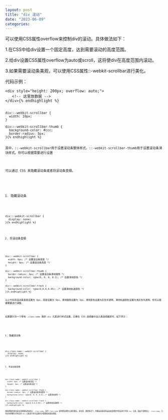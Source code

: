 ```yaml
---
layout: post
title: "div 滚动"
date: "2023-06-09"
categories: 
---
```

<p>可以使用CSS属性overflow来控制div的滚动。具体做法如下：</p>

<p>1.在CSS中给div设置一个固定高度，达到需要滚动的高度范围。</p>

<p>2.给div设置CSS属性overflow为auto或scroll，这将使div在高度范围内滚动。</p>

<p>3.如果需要滚动条美观，可以使用CSS属性::-webkit-scrollbar进行美化。</p>

<p>代码示例：</p>

<pre>
<code>&lt;div style=&quot;height: 200px; overflow: auto;&quot;&gt;
   &lt;!-- 这里放数据 --&gt;
&lt;/div&gt;{% endhighlight %}

<pre>
<code>div::-webkit-scrollbar {
  width: 10px;
}

div::-webkit-scrollbar-thumb {
  background-color: #ccc;
  border-radius: 5px;
}{% endhighlight %}

<p>其中，::-webkit-scrollbar用于设置滚动条整体样式，::-webkit-scrollbar-thumb用于设置滚动条滑块样式。你可以根据需要进行设置</p>

<p>可以通过 CSS 来隐藏滚动条或者将滚动条变细。</p>

<ol>
	<li>隐藏滚动条</li>
</ol>

<pre>
<code>div::-webkit-scrollbar {
  display: none;
}{% endhighlight %}

<ol start="2">
	<li>将滚动条变细</li>
</ol>

<pre>
<code>div::-webkit-scrollbar {
  width: 6px; /* 设置滚动条宽度 */
  height: 6px; /* 设置滚动条高度 */
}

div::-webkit-scrollbar-thumb {
  border-radius: 3px; /* 设置滚动条滑块圆角 */
  background-color: rgba(0, 0, 0, 0.2); /* 设置滑块颜色 */
}

div::-webkit-scrollbar-track {
  background-color: rgba(0,0,0,0.05); /* 设置滑块轨道颜色 */
}{% endhighlight %}

<p>以上代码将滚动条宽度设置为 6px，高度设置为 6px，滑块圆角设置为 3px，滑块颜色设置为灰色半透明，滑块轨道颜色设置为浅灰色半透明。你可以根据需要进行调整。</p>

<p>如果要针对一个带有 <code>.class-name</code> 类的 <code>div</code> 元素进行样式设置，只需在 CSS 选择器中加入类选择器即可，如下所示：</p>

<ol>
	<li>隐藏滚动条</li>
</ol>

<pre>
<code>div.class-name::-webkit-scrollbar {
  display: none;
}{% endhighlight %}

<ol start="2">
	<li>将滚动条变细</li>
</ol>

<pre>
<code>div.class-name::-webkit-scrollbar {
  width: 6px; /* 设置滚动条宽度 */
  height: 6px; /* 设置滚动条高度 */
}

div.class-name::-webkit-scrollbar-thumb {
  border-radius: 3px; /* 设置滚动条滑块圆角 */
  background-color: rgba(0, 0, 0, 0.2); /* 设置滑块颜色 */
}

div.class-name::-webkit-scrollbar-track {
  background-color: rgba(0,0,0,0.05); /* 设置滑块轨道颜色 */
}{% endhighlight %}

<p>类选择器的语法是在选择器名称前加上 <code>.class-name</code>，其中 <code>class-name</code> 是你要选择的元素的类名。请注意，通常情况下，隐藏滚动条和将滚动条变细的代码适用于所有 <code>div</code> 元素，因此不需要加上 <code>.class-name</code>。只有在你想要针对特定的 <code>div</code> 元素进行样式设置时才需要使用类选择器。</p>

